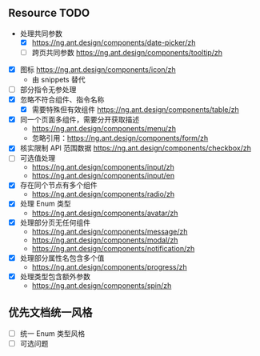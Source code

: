 ## Resource TODO

- 处理共同参数
    - [x] https://ng.ant.design/components/date-picker/zh
    - [ ] 跨页共同参数 https://ng.ant.design/components/tooltip/zh
- [x] 图标 https://ng.ant.design/components/icon/zh
    - 由 snippets 替代
- [ ] 部分指令无参处理
- [x] 忽略不符合组件、指令名称
    - [x] 需要特殊但有效组件 https://ng.ant.design/components/table/zh
- [x] 同一个页面多组件，需要分开获取描述
    - https://ng.ant.design/components/menu/zh
    - 忽略引用：https://ng.ant.design/components/form/zh
- [x] 核实限制 API 范围数据 https://ng.ant.design/components/checkbox/zh
- [ ] 可选值处理
    - https://ng.ant.design/components/input/zh
    - https://ng.ant.design/components/input/en
- [x] 存在同个节点有多个组件
    - https://ng.ant.design/components/radio/zh
- [x] 处理 Enum 类型
    - https://ng.ant.design/components/avatar/zh
- [x] 处理部分页无任何组件
    - https://ng.ant.design/components/message/zh
    - https://ng.ant.design/components/modal/zh
    - https://ng.ant.design/components/notification/zh
- [x] 处理部分属性名包含多个值
    - https://ng.ant.design/components/progress/zh
- [x] 处理类型包含额外参数
    - https://ng.ant.design/components/spin/zh

## 优先文档统一风格

- [ ] 统一 Enum 类型风格
- [ ] 可选问题